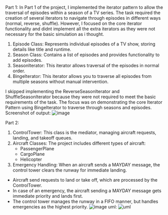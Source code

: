 Part 1:
In Part 1 of the project, I implemented the iterator pattern to allow the traversal of episodes within a season of a TV series.
The task required the creation of several iterators to navigate through episodes in different ways (normal, reverse, shuffle). 
However, I focused on the core iterator functionality and didnt implement all the extra iterators as they were not necessary for the basic simulation as i thought.

1. Episode Class: Represents individual episodes of a TV show, storing details like title and runtime.
2. Season Class: Contains a list of episodes and provides functionality to add episodes.
3. SeasonIterator: This iterator allows traversal of the episodes in normal order.
4. BingeIterator: This iterator allows you to traverse all episodes from multiple seasons without manual intervention.

I skipped implementing the ReverseSeasonIterator and ShuffleSeasonIterator because 
they were not required to meet the basic requirements of the task.
The focus was on demonstrating the core Iterator Pattern using BingeIterator to traverse through seasons and episodes.
Screenshot of output:
![image](https://github.com/user-attachments/assets/40a85f93-0849-4087-8f1a-4d05e7ae0b39)



Part 2:
1. ControlTower: This class is the mediator, managing aircraft requests, landing, and takeoff queues.
2. Aircraft Classes: The project includes different types of aircraft:
   - PassengerPlane
   - CargoPlane
   - Helicopter
3. Emergency Handling: When an aircraft sends a MAYDAY message, the control tower clears the runway for immediate landing.


- Aircraft send requests to land or take off, which are processed by the ControlTower.
- In case of an emergency, the aircraft sending a MAYDAY message gets immediate priority and lands first.
- The control tower manages the runway in a FIFO manner, but handles emergencies as the highest priority.
  ![image](https://github.com/user-attachments/assets/6199bebd-3536-445c-a976-ddd69c9e3eba)
  uml: ![uml](https://github.com/user-attachments/assets/6cee52ce-325b-4cb9-be6f-b1b19cb8e644)


  



